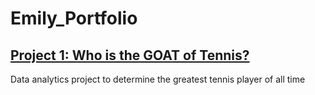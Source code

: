 # Emily_Portfolio

## [Project 1: Who is the GOAT of Tennis?](https://github.com/emilybnk/GOAT_of_tennis_proj)
Data analytics project to determine the greatest tennis player of all time

